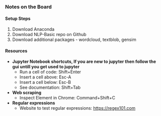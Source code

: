 ### Notes on the Board

#### Setup Steps
1. Download Anaconda
2. Download NLP-Basic repo on Github
3. Download additional packages - wordcloud, textblob, gensim

#### Resources
* **Jupyter Notebook shortcuts, If you are new to jupyter then follow the gui untill you get used to jupyter**
   * Run a cell of code: Shift+Enter
   * Insert a cell above: Esc-A
   * Insert a cell below: Esc-B
   * See documentation: Shift+Tab
* **Web scraping**
   * Inspect Element in Chrome: Command+Shift+C
* **Regular expressions**
   * Website to test regular expressions: https://regex101.com
